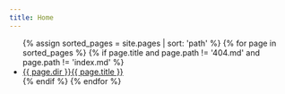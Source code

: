 ```yaml
---
title: Home
---
```


<ul>
    {% assign sorted_pages = site.pages | sort: 'path' %}
    {% for page in sorted_pages %}
      {% if page.title and page.path != '404.md' and page.path != 'index.md' %}
        <li><a href="{{ page.url | relative_url }}">{{ page.dir }}{{ page.title }}</a></li>
      {% endif %}
    {% endfor %}
</ul>
